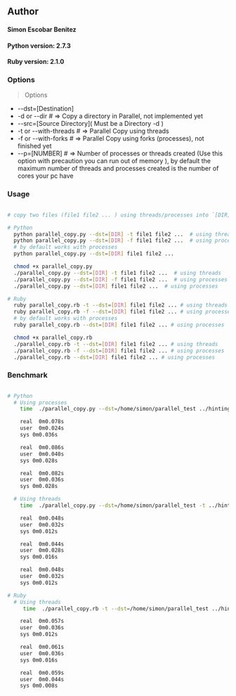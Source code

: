 ## Author
#### Simon Escobar Benitez

#### Python version: 2.7.3
#### Ruby version: 2.1.0

### Options
> Options
* --dst=[Destination]
* -d or --dir # => Copy a directory in Parallel, not implemented yet
* --src=\[Source Directory\]( Must be a Directory -d )
* -t or --with-threads # => Parallel Copy using threads
* -f or --with-forks # => Parallel Copy using forks (processes), not finished yet
* --p=[NUMBER] # => Number of processes or threads created (Use this option with precaution you can run out of memory ),
by default the maximum number of threads and processes created is the number of cores your pc have

### Usage
```bash

# copy two files (file1 file2 ... ) using threads/processes into `[DIR]` directory

# Python
  python parallel_copy.py --dst=[DIR] -t file1 file2 ...  # using threads
  python parallel_copy.py --dst=[DIR] -f file1 file2 ...  # using processes
  # by default works with processes
  python parallel_copy.py --dst=[DIR] file1 file2 ...

  chmod +x parallel_copy.py
  ./parallel_copy.py --dst=[DIR] -t file1 file2 ...  # using threads
  ./parallel_copy.py --dst=[DIR] -f file1 file2 ...  # using processes
  ./parallel_copy.py --dst=[DIR] file1 file2 ...  # using processes

# Ruby
  ruby parallel_copy.rb -t --dst=[DIR] file1 file2 ... # using threads
  ruby parallel_copy.rb -f --dst=[DIR] file1 file2 ... # using processes
  # by default works with processes
  ruby parallel_copy.rb --dst=[DIR] file1 file2 ... # using processes

  chmod +x parallel_copy.rb
  ./parallel_copy.rb -t --dst=[DIR] file1 file2 ... # using threads
  ./parallel_copy.rb -f --dst=[DIR] file1 file2 ... # using processes
  ./parallel_copy.rb --dst=[DIR] file1 file2 ... # using processes

```

### Benchmark
```bash

# Python
  # Using processes
    time  ./parallel_copy.py --dst=/home/simon/parallel_test ../hinting.py ../limit_skip_sort.py ../ProcessWhatcher.py ../upsert_pymongo.py ../insert_pymongo.py ../HelloWorld.py ../find_modify_pymongo.py ../mongo_regex.py ../PymongoLecture.py

    real  0m0.078s
    user  0m0.024s
    sys 0m0.036s

    real  0m0.086s
    user  0m0.040s
    sys 0m0.028s

    real  0m0.082s
    user  0m0.036s
    sys 0m0.028s

  # Using threads
    time  ./parallel_copy.py --dst=/home/simon/parallel_test -t ../hinting.py ../limit_skip_sort.py ../ProcessWhatcher.py ../upsert_pymongo.py ../insert_pymongo.py ../HelloWorld.py ../find_modify_pymongo.py ../mongo_regex.py ../PymongoLecture.py

    real  0m0.048s
    user  0m0.032s
    sys 0m0.012s

    real  0m0.044s
    user  0m0.028s
    sys 0m0.016s

    real  0m0.048s
    user  0m0.032s
    sys 0m0.012s

# Ruby
  # Using threads
     time  ./parallel_copy.rb -t --dst=/home/simon/parallel_test ../hinting.py ../limit_skip_sort.py ../ProcessWhatcher.py ../upsert_pymongo.py ../insert_pymongo.py ../HelloWorld.py ../find_modify_pymongo.py ../mongo_regex.py ../PymongoLecture.py

    real  0m0.057s
    user  0m0.036s
    sys 0m0.012s

    real  0m0.061s
    user  0m0.036s
    sys 0m0.016s

    real  0m0.059s
    user  0m0.044s
    sys 0m0.008s

```